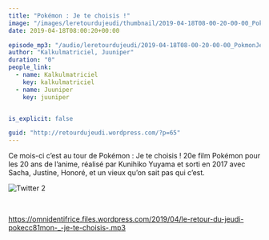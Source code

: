 ```yaml
---
title: "Pokémon : Je te choisis !"
image: "/images/leretourdujeudi/thumbnail/2019-04-18T08-00-20-00-00_PokmonJetechoisis.jpg"
date: 2019-04-18T08:00:20+00:00

episode_mp3: "/audio/leretourdujeudi/2019-04-18T08-00-20-00-00_PokmonJetechoisis.mp3"
author: "Kalkulmatriciel, Juuniper"
duration: "0"
people_link: 
  - name: Kalkulmatriciel
    key: kalkulmatriciel
  - name: Juuniper
    key: juuniper


is_explicit: false

guid: "http://retourdujeudi.wordpress.com/?p=65"
---
```


<PodcastHeader/>

<!-- ECRIRE LA DESCRIPTION DE L'EPISODE SOUS CETTE LIGNE -->
<p>Ce mois-ci c’est au tour de Pokémon : Je te choisis ! 20e film Pokémon pour les 20 ans de l’anime, réalisé par Kunihiko Yuyama et sorti en 2017 avec Sacha, Justine, Honoré, et un vieux qu’on sait pas qui c’est.</p>
<p><img src="/resources/leretourdujeudi/2019-04-18T08-00-20-00-00_PokmonJetechoisis/twitter-2.jpg" alt="Twitter 2"></p>
<p>&nbsp;</p>
<p><a href="https://omnidentifrice.files.wordpress.com/2019/04/le-retour-du-jeudi-pokecc81mon-_-je-te-choisis-.mp3" rel="nofollow">https://omnidentifrice.files.wordpress.com/2019/04/le-retour-du-jeudi-pokecc81mon-_-je-te-choisis-.mp3</a></p>


